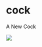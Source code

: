 # cock
A New Cock

![](http://imgsrc.baidu.com/baike/pic/item/b999a9014c086e06490acb0608087bf40bd1cbd9.jpg)
